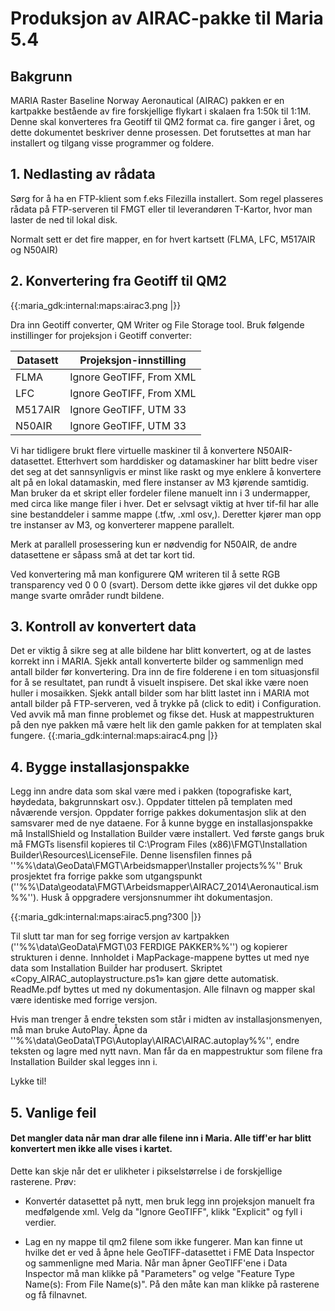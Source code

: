 # Produksjon av AIRAC-pakke til Maria 5.4


## Bakgrunn

 
MARIA Raster Baseline Norway Aeronautical (AIRAC) pakken er en kartpakke bestående av fire forskjellige flykart i skalaen fra 1:50k til 1:1M. Denne skal konverteres fra Geotiff til QM2 format ca. fire ganger i året, og dette dokumentet beskriver denne prosessen. Det forutsettes at man har installert og tilgang visse programmer og foldere. 

## 1. Nedlasting av rådata

Sørg for å ha en FTP-klient som f.eks Filezilla installert. Som regel plasseres rådata på FTP-serveren til FMGT eller til leverandøren T-Kartor, hvor man laster de ned til lokal disk.

Normalt sett er det fire mapper, en for hvert kartsett (FLMA, LFC, M517AIR og N50AIR)

## 2. Konvertering fra Geotiff til QM2


{{:maria_gdk:internal:maps:airac3.png |}}

Dra inn Geotiff converter, QM Writer og File Storage tool. Bruk følgende instillinger for projeksjon i Geotiff converter:

 | Datasett | Projeksjon-innstilling   | 
 | -------- | ----------------------   | 
 | FLMA     | Ignore GeoTIFF, From XML | 
 | LFC      | Ignore GeoTIFF, From XML | 
 | M517AIR  | Ignore GeoTIFF, UTM 33   | 
 | N50AIR   | Ignore GeoTIFF, UTM 33   | 

Vi har tidligere brukt flere virtuelle maskiner til å konvertere N50AIR-datasettet. Etterhvert som harddisker og datamaskiner har blitt bedre viser det seg at det sannsynligvis er minst like raskt og mye enklere å konvertere alt på en lokal datamaskin, med flere instanser av M3 kjørende samtidig. Man bruker da et skript eller fordeler filene manuelt inn i 3 undermapper, med circa like mange filer i hver. Det er selvsagt viktig at hver tif-fil har alle sine bestanddeler i samme mappe (.tfw, .xml osv,). Deretter kjører man opp tre instanser av M3, og konverterer mappene parallelt. 

Merk at parallell prosessering kun er nødvendig for N50AIR, de andre datasettene er såpass små at det tar kort tid.

Ved konvertering må man konfigurere QM writeren til å sette RGB transparency ved 0 0 0 (svart). Dersom dette ikke gjøres vil det dukke opp mange svarte områder rundt bildene. 

## 3. Kontroll av konvertert data

Det er viktig å sikre seg at alle bildene har blitt konvertert, og at de lastes korrekt inn i MARIA. Sjekk antall konverterte bilder og sammenlign med antall bilder før konvertering. Dra inn de fire folderene i en tom situasjonsfil for å se resultatet, pan rundt å visuelt inspisere. Det skal ikke være noen huller i mosaikken. Sjekk antall bilder som har blitt lastet inn i MARIA mot antall bilder på FTP-serveren, ved å trykke på (click to edit) i Configuration. Ved avvik må man finne problemet og fikse det. Husk at mappestrukturen på den nye pakken må være helt lik den gamle pakken for at templaten skal fungere.
{{:maria_gdk:internal:maps:airac4.png |}}


## 4. Bygge installasjonspakke

Legg inn andre data som skal være med i pakken (topografiske kart, høydedata, bakgrunnskart osv.). Oppdater tittelen på templaten med nåværende versjon. Oppdater forrige pakkes dokumentasjon slik at den samsvarer med de nye dataene. For å kunne bygge en installasjonspakke må InstallShield og Installation Builder være installert. Ved første gangs bruk må FMGTs lisensfil kopieres til C:\Program Files (x86)\FMGT\Installation Builder\Resources\LicenseFile. Denne lisensfilen finnes på ''%%\\data\GeoData\FMGT\Arbeidsmapper\Installer projects%%''
Bruk prosjektet fra forrige pakke som utgangspunkt (''%%\\Data\geodata\FMGT\Arbeidsmapper\AIRAC7_2014\Aeronautical.ism%%''). Husk å oppgradere versjonsnummer iht dokumentasjon.

{{:maria_gdk:internal:maps:airac5.png?300 |}}

Til slutt tar man for seg forrige versjon av kartpakken (''%%\\data\GeoData\FMGT\03 FERDIGE PAKKER%%'') og kopierer strukturen i denne. Innholdet i MapPackage-mappene byttes ut med nye data som Installation Builder har produsert. Skriptet «Copy_AIRAC_autoplaystructure.ps1» kan gjøre dette automatisk. ReadMe.pdf byttes ut med ny dokumentasjon. Alle filnavn og mapper skal være identiske med forrige versjon.

Hvis man trenger å endre teksten som står i midten av installasjonsmenyen, må man bruke AutoPlay. Åpne da ''%%\\data\GeoData\TPG\Autoplay\AIRAC\AIRAC.autoplay%%'', endre teksten og lagre med nytt navn. Man får da en mappestruktur som filene fra Installation Builder skal legges inn i.

Lykke til!

## 5. Vanlige feil

####  Det mangler data når man drar alle filene inn i Maria. Alle tiff'er har blitt konvertert men ikke alle vises i kartet.
Dette kan skje når det er ulikheter i pikselstørrelse i de forskjellige rasterene. Prøv:

*  Konvertér datasettet på nytt, men bruk legg inn projeksjon manuelt fra medfølgende xml. Velg da "Ignore GeoTIFF", klikk "Explicit" og fyll i verdier.

*  Lag en ny mappe til qm2 filene som ikke fungerer. Man kan finne ut hvilke det er ved å åpne hele GeoTIFF-datasettet i FME Data Inspector og sammenligne med Maria. Når man åpner GeoTIFF'ene i Data Inspector må man klikke på "Parameters" og velge "Feature Type Name(s): From File Name(s)". På den måte kan man klikke på rasterene og få filnavnet.



